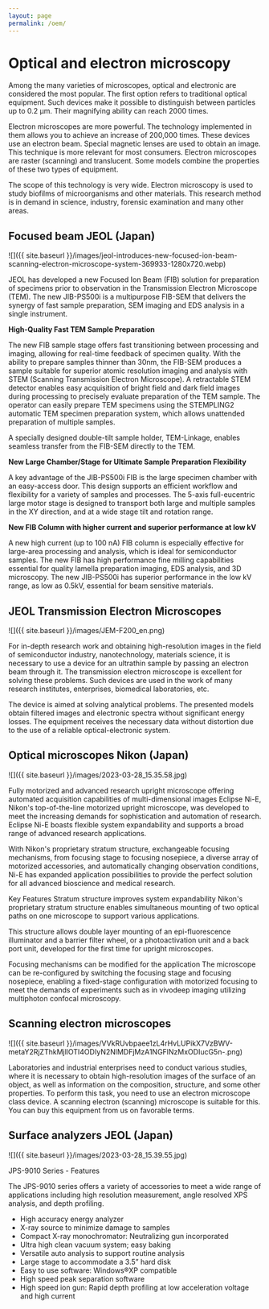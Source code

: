 ```yaml
---
layout: page
permalink: /oem/
---
```


# Optical and electron microscopy

Among the many varieties of microscopes, optical and electronic are considered the most popular. The first option refers to traditional optical equipment. Such devices make it possible to distinguish between particles up to 0.2 µm. Their magnifying ability can reach 2000 times.

Electron microscopes are more powerful. The technology implemented in them allows you to achieve an increase of 200,000 times. These devices use an electron beam. Special magnetic lenses are used to obtain an image. This technique is more relevant for most consumers. Electron microscopes are raster (scanning) and translucent. Some models combine the properties of these two types of equipment.

The scope of this technology is very wide. Electron microscopy is used to study biofilms of microorganisms and other materials. This research method is in demand in science, industry, forensic examination and many other areas.

<div class="block" markdown="1">

## Focused beam JEOL (Japan)

![]({{ site.baseurl }}/images/jeol-introduces-new-focused-ion-beam-scanning-electron-microscope-system-369933-1280x720.webp)

JEOL has developed a new Focused Ion Beam (FIB) solution for preparation of specimens prior to observation in the Transmission Electron Microscope (TEM). The new JIB-PS500i is a multipurpose FIB-SEM that delivers the synergy of fast sample preparation, SEM imaging and EDS analysis in a single instrument.

**High-Quality Fast TEM Sample Preparation**

The new FIB sample stage offers fast transitioning between processing and imaging, allowing for real-time feedback of specimen quality. With the ability to prepare samples thinner than 30nm, the FIB-SEM produces a sample suitable for superior atomic resolution imaging and analysis with STEM (Scanning Transmission Electron Microscope). A retractable STEM detector enables easy acquisition of bright field and dark field images during processing to precisely evaluate preparation of the TEM sample. The operator can easily prepare TEM specimens using the STEMPLING2 automatic TEM specimen preparation system, which allows unattended preparation of multiple samples. 

A specially designed double-tilt sample holder, TEM-Linkage, enables seamless transfer from the FIB-SEM directly to the TEM.

**New Large Chamber/Stage for Ultimate Sample Preparation Flexibility**

A key advantage of the JIB-PS500i FIB is the large specimen chamber with an easy-access door. This design supports an efficient workflow and flexibility for a variety of samples and processes. The 5-axis full-eucentric large motor stage is designed to transport both large and multiple samples in the XY direction, and at a wide stage tilt and rotation range.

**New FIB Column with higher current and superior performance at low kV**

A new high current (up to 100 nA) FIB column is especially effective for large-area processing and analysis, which is ideal for semiconductor samples. The new FIB has high performance fine milling capabilities essential for quality lamella preparation imaging, EDS analysis, and 3D microscopy. The new JIB-PS500i has superior performance in the low kV range, as low as 0.5kV, essential for beam sensitive materials.

</div>
<div style="clear:both;"></div>
<div class="block" markdown="1">

## JEOL Transmission Electron Microscopes

![]({{ site.baseurl }}/images/JEM-F200_en.png)

For in-depth research work and obtaining high-resolution images in the field of semiconductor industry, nanotechnology, materials science, it is necessary to use a device for an ultrathin sample by passing an electron beam through it. The transmission electron microscope is excellent for solving these problems. Such devices are used in the work of many research institutes, enterprises, biomedical laboratories, etc.

The device is aimed at solving analytical problems. The presented models obtain filtered images and electronic spectra without significant energy losses. The equipment receives the necessary data without distortion due to the use of a reliable optical-electronic system.

</div>
<div style="clear:both;"></div>
<div class="block" markdown="1">

## Optical microscopes Nikon (Japan)

![]({{ site.baseurl }}/images/2023-03-28_15.35.58.jpg)

Fully motorized and advanced research upright microscope offering automated acquisition capabilities of multi-dimensional images
Eclipse Ni-E, Nikon's top-of-the-line motorized upright microscope, was developed to meet the increasing demands for sophistication and automation of research. Eclipse Ni-E boasts flexible system expandability and supports a broad range of advanced research applications.

With Nikon's proprietary stratum structure, exchangeable focusing mechanisms, from focusing stage to focusing nosepiece, a diverse array of motorized accessories, and automatically changing observation conditions, Ni-E has expanded application possibilities to provide the perfect solution for all advanced bioscience and medical research.

Key Features
Stratum structure improves system expandability
Nikon's proprietary stratum structure enables simultaneous mounting of two optical paths on one microscope to support various applications.

This structure allows double layer mounting of an epi-fluorescence illuminator and a barrier filter wheel, or a photoactivation unit and a back port unit, developed for the first time for upright microscopes.

Focusing mechanisms can be modified for the application
The microscope can be re-configured by switching the focusing stage and focusing nosepiece, enabling a fixed-stage configuration with motorized focusing to meet the demands of experiments such as in vivodeep imaging utilizing multiphoton confocal microscopy.

</div>
<div style="clear:both;"></div>
<div class="block" markdown="1">

## Scanning electron microscopes

![]({{ site.baseurl }}/images/VVkRUvbpaee1zL4rHvLUPikX7VzBWV-metaY2RjZThkMjllOTI4ODIyN2NlMDFjMzA1NGFlNzMxODIucG5n-.png)

Laboratories and industrial enterprises need to conduct various studies, where it is necessary to obtain high-resolution images of the surface of an object, as well as information on the composition, structure, and some other properties. To perform this task, you need to use an electron microscope class device. A scanning electron (scanning) microscope is suitable for this. You can buy this equipment from us on favorable terms.

</div>
<div style="clear:both;"></div>
<div class="block" markdown="1">

## Surface analyzers JEOL (Japan)

![]({{ site.baseurl }}/images/2023-03-28_15.39.55.jpg)

JPS-9010 Series - Features

The JPS-9010 series offers a variety of accessories to meet a wide range of applications including high resolution measurement, angle resolved XPS analysis, and depth profiling.

- High accuracy energy analyzer
- X-ray source to minimize damage to samples
- Compact X-ray monochromator: Neutralizing gun incorporated
- Ultra high clean vacuum system; easy baking
- Versatile auto analysis to support routine analysis
- Large stage to accommodate a 3.5” hard disk
- Easy to use software: Windows®XP compatible
- High speed peak separation software
- High speed ion gun: Rapid depth profiling at low acceleration voltage and high current

</div>
<div style="clear:both;"></div>
